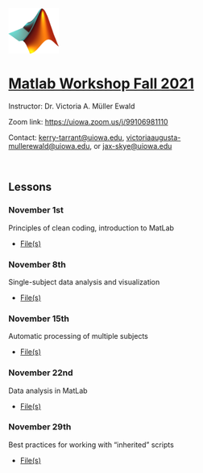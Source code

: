 <img src="assets/img/Matlab_Logo.png" width="100" height="90" class="inline"/>

# [Matlab Workshop Fall 2021](https://uihackyhour.github.io/matlabfall2021)

Instructor: Dr. Victoria A. Müller Ewald

Zoom link: https://uiowa.zoom.us/j/99106981110

Contact: kerry-tarrant@uiowa.edu, victoriaaugusta-mullerewald@uiowa.edu, or jax-skye@uiowa.edu

<br>

## Lessons

### November 1st
Principles of clean coding, introduction to MatLab
* <a href="https://downgit.github.io/#/home?url=https://github.com/UIHackyHour/matlabfall2021/tree/master/nov1" target="blank">File(s)</a>

### November 8th
Single-subject data analysis and visualization
* <a href="https://downgit.github.io/#/home?url=https://github.com/UIHackyHour/matlabfall2021/tree/master/nov8" download="download">File(s)</a>

### November 15th
Automatic processing of multiple subjects
* <a href="https://downgit.github.io/#/home?url=https://github.com/UIHackyHour/matlabfall2021/tree/master/nov15" download="download">File(s)</a>

### November 22nd
Data analysis in MatLab
* <a href="https://downgit.github.io/#/home?url=https://github.com/UIHackyHour/matlabfall2021/tree/master/nov22" download="download">File(s)</a>

### November 29th
Best practices for working with “inherited” scripts
* <a href="https://downgit.github.io/#/home?url=https://github.com/UIHackyHour/matlabfall2021/tree/master/nov29" download="download">File(s)</a>

<br>
<br>
<br>
<br>
<br>
<br>
<br>
<br>
<br>
